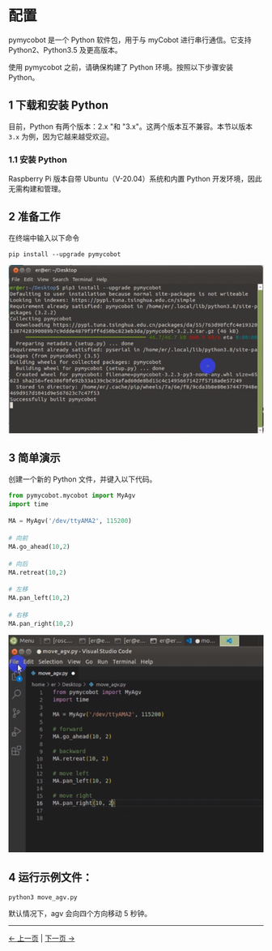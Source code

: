 # 配置

pymycobot 是一个 Python 软件包，用于与 myCobot 进行串行通信。它支持 Python2、Python3.5 及更高版本。

使用 pymycobot 之前，请确保构建了 Python 环境。按照以下步骤安装 Python。

## 1 下载和安装 Python

目前，Python 有两个版本：2.x "和 "3.x"。这两个版本互不兼容。本节以版本 `3.x` 为例，因为它越来越受欢迎。

### 1.1 安装 Python

Raspberry Pi 版本自带 Ubuntu（V-20.04）系统和内置 Python 开发环境，因此无需构建和管理。

## 2 准备工作

在终端中输入以下命令

```
pip install --upgrade pymycobot
```

![pipinstall](../../resources/6-SDKDevelopment/6.1/pipinstall.png)

## 3 简单演示

创建一个新的 Python 文件，并键入以下代码。

```python
from pymycobot.mycobot import MyAgv
import time

MA = MyAgv('/dev/ttyAMA2', 115200)

# 向前
MA.go_ahead(10,2)

# 向后
MA.retreat(10,2)

# 左移
MA.pan_left(10,2)

# 右移
MA.pan_right(10,2)
```

![pythondemo](../../resources/6-SDKDevelopment/6.1/pythondemo.png)

## 4 运行示例文件：

```
python3 move_agv.py
```

默认情况下，agv 会向四个方向移动 5 秒钟。

---

[← 上一页](README.md) | [下一页 →](6.1.2-API.md)
